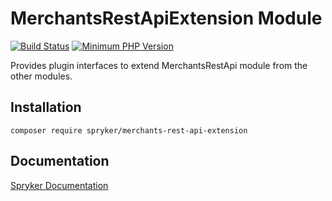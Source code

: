 # MerchantsRestApiExtension Module
[![Build Status](https://travis-ci.org/spryker/merchants-rest-api-extension.svg)](https://travis-ci.org/spryker/merchants-rest-api-extension)
[![Minimum PHP Version](https://img.shields.io/badge/php-%3E%3D%207.3-8892BF.svg)](https://php.net/)

Provides plugin interfaces to extend MerchantsRestApi module from the other modules.

## Installation

```
composer require spryker/merchants-rest-api-extension
```

## Documentation

[Spryker Documentation](https://documentation.spryker.com/module_guide/overview.htm)
